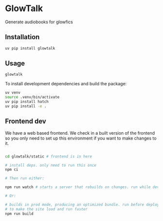 # GlowTalk

Generate audiobooks for glowfics

## Installation

```bash
uv pip install glowtalk
```

## Usage

```bash
glowtalk
```

To install development dependencies and build the package:

```bash
uv venv
source .venv/bin/activate
uv pip install hatch
uv pip install -e .
```

## Frontend dev

We have a web based frontend. We check in a built version of the frontend so you only need to set up this environment if you want to make changes to it.

```bash

cd glowtalk/static # frontend is in here

# install deps. only need to run this once
npm ci

# Then run either:

npm run watch # starts a server that rebuilds on changes. run while developing

# Or:

# builds in prod mode, producing an optimized bundle. run before deploying
# to make the site load and run faster
npm run build
```
